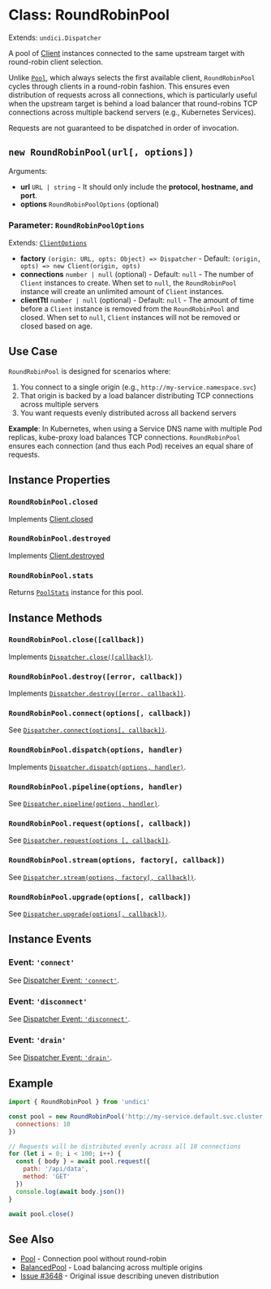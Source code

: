# Class: RoundRobinPool

Extends: `undici.Dispatcher`

A pool of [Client](/docs/docs/api/Client.md) instances connected to the same upstream target with round-robin client selection.

Unlike [`Pool`](/docs/docs/api/Pool.md), which always selects the first available client, `RoundRobinPool` cycles through clients in a round-robin fashion. This ensures even distribution of requests across all connections, which is particularly useful when the upstream target is behind a load balancer that round-robins TCP connections across multiple backend servers (e.g., Kubernetes Services).

Requests are not guaranteed to be dispatched in order of invocation.

## `new RoundRobinPool(url[, options])`

Arguments:

* **url** `URL | string` - It should only include the **protocol, hostname, and port**.
* **options** `RoundRobinPoolOptions` (optional)

### Parameter: `RoundRobinPoolOptions`

Extends: [`ClientOptions`](/docs/docs/api/Client.md#parameter-clientoptions)

* **factory** `(origin: URL, opts: Object) => Dispatcher` - Default: `(origin, opts) => new Client(origin, opts)`
* **connections** `number | null` (optional) - Default: `null` - The number of `Client` instances to create. When set to `null`, the `RoundRobinPool` instance will create an unlimited amount of `Client` instances.
* **clientTtl** `number | null` (optional) - Default: `null` - The amount of time before a `Client` instance is removed from the `RoundRobinPool` and closed. When set to `null`, `Client` instances will not be removed or closed based on age.

## Use Case

`RoundRobinPool` is designed for scenarios where:

1. You connect to a single origin (e.g., `http://my-service.namespace.svc`)
2. That origin is backed by a load balancer distributing TCP connections across multiple servers
3. You want requests evenly distributed across all backend servers

**Example**: In Kubernetes, when using a Service DNS name with multiple Pod replicas, kube-proxy load balances TCP connections. `RoundRobinPool` ensures each connection (and thus each Pod) receives an equal share of requests.

## Instance Properties

### `RoundRobinPool.closed`

Implements [Client.closed](/docs/docs/api/Client.md#clientclosed)

### `RoundRobinPool.destroyed`

Implements [Client.destroyed](/docs/docs/api/Client.md#clientdestroyed)

### `RoundRobinPool.stats`

Returns [`PoolStats`](PoolStats.md) instance for this pool.

## Instance Methods

### `RoundRobinPool.close([callback])`

Implements [`Dispatcher.close([callback])`](/docs/docs/api/Dispatcher.md#dispatcherclosecallback-promise).

### `RoundRobinPool.destroy([error, callback])`

Implements [`Dispatcher.destroy([error, callback])`](/docs/docs/api/Dispatcher.md#dispatcherdestroyerror-callback-promise).

### `RoundRobinPool.connect(options[, callback])`

See [`Dispatcher.connect(options[, callback])`](/docs/docs/api/Dispatcher.md#dispatcherconnectoptions-callback).

### `RoundRobinPool.dispatch(options, handler)`

Implements [`Dispatcher.dispatch(options, handler)`](/docs/docs/api/Dispatcher.md#dispatcherdispatchoptions-handler).

### `RoundRobinPool.pipeline(options, handler)`

See [`Dispatcher.pipeline(options, handler)`](/docs/docs/api/Dispatcher.md#dispatcherpipelineoptions-handler).

### `RoundRobinPool.request(options[, callback])`

See [`Dispatcher.request(options [, callback])`](/docs/docs/api/Dispatcher.md#dispatcherrequestoptions-callback).

### `RoundRobinPool.stream(options, factory[, callback])`

See [`Dispatcher.stream(options, factory[, callback])`](/docs/docs/api/Dispatcher.md#dispatcherstreamoptions-factory-callback).

### `RoundRobinPool.upgrade(options[, callback])`

See [`Dispatcher.upgrade(options[, callback])`](/docs/docs/api/Dispatcher.md#dispatcherupgradeoptions-callback).

## Instance Events

### Event: `'connect'`

See [Dispatcher Event: `'connect'`](/docs/docs/api/Dispatcher.md#event-connect).

### Event: `'disconnect'`

See [Dispatcher Event: `'disconnect'`](/docs/docs/api/Dispatcher.md#event-disconnect).

### Event: `'drain'`

See [Dispatcher Event: `'drain'`](/docs/docs/api/Dispatcher.md#event-drain).

## Example

```javascript
import { RoundRobinPool } from 'undici'

const pool = new RoundRobinPool('http://my-service.default.svc.cluster.local', {
  connections: 10
})

// Requests will be distributed evenly across all 10 connections
for (let i = 0; i < 100; i++) {
  const { body } = await pool.request({
    path: '/api/data',
    method: 'GET'
  })
  console.log(await body.json())
}

await pool.close()
```

## See Also

- [Pool](/docs/docs/api/Pool.md) - Connection pool without round-robin
- [BalancedPool](/docs/docs/api/BalancedPool.md) - Load balancing across multiple origins
- [Issue #3648](https://github.com/nodejs/undici/issues/3648) - Original issue describing uneven distribution

